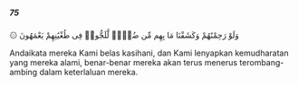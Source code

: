 ##### 75

<span class="ayah">۞ وَلَوْ رَحِمْنَٰهُمْ وَكَشَفْنَا مَا بِهِم مِّن ضُرٍّۢ لَّلَجُّوا۟ فِى طُغْيَٰنِهِمْ يَعْمَهُونَ</span>

<span class="ayah_translation">Andaikata mereka Kami belas kasihani, dan Kami lenyapkan kemudharatan yang mereka alami, benar-benar mereka akan terus menerus terombang-ambing dalam keterlaluan mereka.</span>
